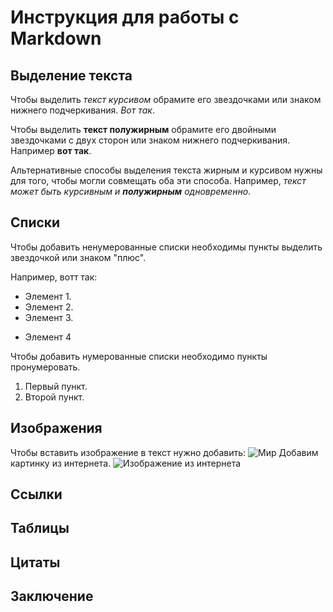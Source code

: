 # Инструкция для работы с Markdown
## Выделение текста
Чтобы выделить *текст курсивом* обрамите его звездочками или знаком нижнего подчеркивания. _Вот так_.

Чтобы выделить **текст полужирным** обрамите его двойными звездочками с двух сторон или знаком нижнего подчеркивания. Например __вот так__.

Альтернативные способы выделения текста жирным и курсивом нужны для того, чтобы могли совмещать оба эти способа. Например, _текст может быть курсивным и **полужирным** одновременно_. 
## Списки
Чтобы добавить ненумерованные списки необходимы пункты выделить звездочкой или знаком "плюс".

Например, вотт так:
* Элемент 1.
* Элемент 2.
* Элемент 3.
+ Элемент 4

Чтобы добавить нумерованные списки необходимо пункты пронумеровать.

1. Первый пункт.
2. Второй пункт.

## Изображения

Чтобы вставить изображение в текст нужно добавить:
![Мир](mir.jpg)
Добавим картинку из интернета.
![Изображение из интернета](https://www.imgonline.com.ua/examples/bee-on-daisy.jpg)
## Ссылки
## Таблицы
## Цитаты
## Заключение
